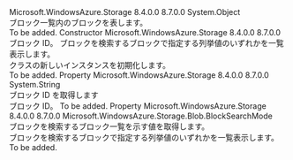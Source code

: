 <Type Name="PutBlockListItem" FullName="Microsoft.WindowsAzure.Storage.Blob.Protocol.PutBlockListItem">
  <TypeSignature Language="C#" Value="public sealed class PutBlockListItem" />
  <TypeSignature Language="ILAsm" Value=".class public auto ansi sealed beforefieldinit PutBlockListItem extends System.Object" />
  <TypeSignature Language="DocId" Value="T:Microsoft.WindowsAzure.Storage.Blob.Protocol.PutBlockListItem" />
  <TypeSignature Language="VB.NET" Value="Public NotInheritable Class PutBlockListItem" />
  <TypeSignature Language="F#" Value="type PutBlockListItem = class" />
  <AssemblyInfo>
    <AssemblyName>Microsoft.WindowsAzure.Storage</AssemblyName>
    <AssemblyVersion>8.4.0.0</AssemblyVersion>
    <AssemblyVersion>8.7.0.0</AssemblyVersion>
  </AssemblyInfo>
  <Base>
    <BaseTypeName>System.Object</BaseTypeName>
  </Base>
  <Interfaces />
  <Docs>
    <summary>
            ブロック一覧内のブロックを表します。
            </summary>
    <remarks>To be added.</remarks>
  </Docs>
  <Members>
    <Member MemberName=".ctor">
      <MemberSignature Language="C#" Value="public PutBlockListItem (string id, Microsoft.WindowsAzure.Storage.Blob.BlockSearchMode searchMode);" />
      <MemberSignature Language="ILAsm" Value=".method public hidebysig specialname rtspecialname instance void .ctor(string id, valuetype Microsoft.WindowsAzure.Storage.Blob.BlockSearchMode searchMode) cil managed" />
      <MemberSignature Language="DocId" Value="M:Microsoft.WindowsAzure.Storage.Blob.Protocol.PutBlockListItem.#ctor(System.String,Microsoft.WindowsAzure.Storage.Blob.BlockSearchMode)" />
      <MemberSignature Language="VB.NET" Value="Public Sub New (id As String, searchMode As BlockSearchMode)" />
      <MemberSignature Language="F#" Value="new Microsoft.WindowsAzure.Storage.Blob.Protocol.PutBlockListItem : string * Microsoft.WindowsAzure.Storage.Blob.BlockSearchMode -&gt; Microsoft.WindowsAzure.Storage.Blob.Protocol.PutBlockListItem" Usage="new Microsoft.WindowsAzure.Storage.Blob.Protocol.PutBlockListItem (id, searchMode)" />
      <MemberType>Constructor</MemberType>
      <AssemblyInfo>
        <AssemblyName>Microsoft.WindowsAzure.Storage</AssemblyName>
        <AssemblyVersion>8.4.0.0</AssemblyVersion>
        <AssemblyVersion>8.7.0.0</AssemblyVersion>
      </AssemblyInfo>
      <Parameters>
        <Parameter Name="id" Type="System.String" />
        <Parameter Name="searchMode" Type="Microsoft.WindowsAzure.Storage.Blob.BlockSearchMode" />
      </Parameters>
      <Docs>
        <param name="id">ブロック ID。</param>
        <param name="searchMode">ブロックを検索するブロックで指定する列挙値のいずれかを一覧表示します。</param>
        <summary>
            <see cref="T:Microsoft.WindowsAzure.Storage.Blob.Protocol.PutBlockListItem" /> クラスの新しいインスタンスを初期化します。
            </summary>
        <remarks>To be added.</remarks>
      </Docs>
    </Member>
    <Member MemberName="Id">
      <MemberSignature Language="C#" Value="public string Id { get; }" />
      <MemberSignature Language="ILAsm" Value=".property instance string Id" />
      <MemberSignature Language="DocId" Value="P:Microsoft.WindowsAzure.Storage.Blob.Protocol.PutBlockListItem.Id" />
      <MemberSignature Language="VB.NET" Value="Public ReadOnly Property Id As String" />
      <MemberSignature Language="F#" Value="member this.Id : string" Usage="Microsoft.WindowsAzure.Storage.Blob.Protocol.PutBlockListItem.Id" />
      <MemberType>Property</MemberType>
      <AssemblyInfo>
        <AssemblyName>Microsoft.WindowsAzure.Storage</AssemblyName>
        <AssemblyVersion>8.4.0.0</AssemblyVersion>
        <AssemblyVersion>8.7.0.0</AssemblyVersion>
      </AssemblyInfo>
      <ReturnValue>
        <ReturnType>System.String</ReturnType>
      </ReturnValue>
      <Docs>
        <summary>
            ブロック ID を取得します
            </summary>
        <value>ブロック ID。</value>
        <remarks>To be added.</remarks>
      </Docs>
    </Member>
    <Member MemberName="SearchMode">
      <MemberSignature Language="C#" Value="public Microsoft.WindowsAzure.Storage.Blob.BlockSearchMode SearchMode { get; }" />
      <MemberSignature Language="ILAsm" Value=".property instance valuetype Microsoft.WindowsAzure.Storage.Blob.BlockSearchMode SearchMode" />
      <MemberSignature Language="DocId" Value="P:Microsoft.WindowsAzure.Storage.Blob.Protocol.PutBlockListItem.SearchMode" />
      <MemberSignature Language="VB.NET" Value="Public ReadOnly Property SearchMode As BlockSearchMode" />
      <MemberSignature Language="F#" Value="member this.SearchMode : Microsoft.WindowsAzure.Storage.Blob.BlockSearchMode" Usage="Microsoft.WindowsAzure.Storage.Blob.Protocol.PutBlockListItem.SearchMode" />
      <MemberType>Property</MemberType>
      <AssemblyInfo>
        <AssemblyName>Microsoft.WindowsAzure.Storage</AssemblyName>
        <AssemblyVersion>8.4.0.0</AssemblyVersion>
        <AssemblyVersion>8.7.0.0</AssemblyVersion>
      </AssemblyInfo>
      <ReturnValue>
        <ReturnType>Microsoft.WindowsAzure.Storage.Blob.BlockSearchMode</ReturnType>
      </ReturnValue>
      <Docs>
        <summary>
            ブロックを検索するブロック一覧を示す値を取得します。
            </summary>
        <value>ブロックを検索するブロックで指定する列挙値のいずれかを一覧表示します。</value>
        <remarks>To be added.</remarks>
      </Docs>
    </Member>
  </Members>
</Type>
